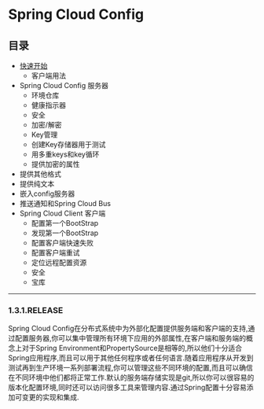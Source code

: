 # Spring Cloud Config

## 目录

- [快速开始](quick-start.md)
  - 客户端用法
- Spring Cloud Config 服务器
  - 环境仓库
  - 健康指示器
  - 安全
  - 加密/解密
  - Key管理
  - 创建Key存储器用于测试
  - 用多重keys和key循环
  - 提供加密的属性
- 提供其他格式
- 提供纯文本
- 嵌入config服务器
- 推送通知和Spring Cloud Bus
- Spring Cloud Client 客户端
  - 配置第一个BootStrap
  - 发现第一个BootStrap
  - 配置客户端快速失败
  - 配置客户端重试
  - 定位远程配置资源
  - 安全
  - 宝库

---

### 1.3.1.RELEASE

Spring Cloud Config在分布式系统中为外部化配置提供服务端和客户端的支持,通过配置服务器,你可以集中管理所有环境下应用的外部属性,在客户端和服务端的概念上对于Spring Environment和PropertySource是相等的,所以他们十分适合Spring应用程序,而且可以用于其他任何程序或者任何语言.随着应用程序从开发到测试再到生产环境一系列部署流程,你可以管理这些不同环境的配置,而且可以确信在不同环境中他们都将正常工作.默认的服务端存储实现是git,所以你可以很容易的版本化配置环境,同时还可以访问很多工具来管理内容.通过Spring配置十分容易添加可变更的实现和集成.